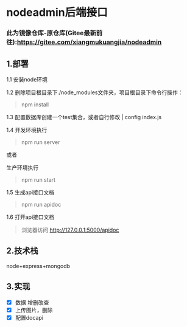 # nodeadmin后端接口
### 此为镜像仓库-原仓库(Gitee最新前往):https://gitee.com/xiangmukuangjia/nodeadmin
## 1.部署

1.1 安装node环境

1.2 删除项目根目录下./node_modules文件夹，项目根目录下命令行操作：
> npm install

1.3 配置数据库创建一个test集合，或者自行修改
| config index.js

1.4 开发环境执行
> npm run server

或者

生产环境执行
> npm run start

1.5 生成api接口文档
>  npm run apidoc

1.6 打开api接口文档 
> 浏览器访问 http://127.0.0.1:5000/apidoc


## 2.技术栈
node+express+mongodb 

## 3.实现

- [x] 数据 增删改查
- [x] 上传图片，删除
- [x] 配置docapi
